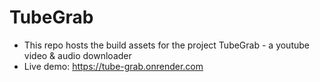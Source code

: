 # TubeGrab
- This repo hosts the build assets for the project TubeGrab - a youtube video & audio downloader
- Live demo: https://tube-grab.onrender.com
